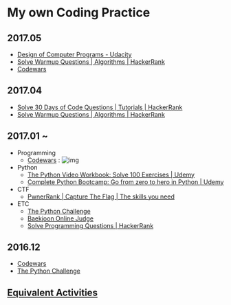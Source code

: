 # My own Coding Practice

## 2017.05

* [Design of Computer Programs - Udacity](https://classroom.udacity.com/courses/cs213)
* [Solve Warmup Questions | Algorithms | HackerRank](https://www.hackerrank.com/domains/algorithms/warmup)
* [Codewars](https://www.codewars.com/dashboard)


## 2017.04

* [Solve 30 Days of Code Questions | Tutorials | HackerRank](https://www.hackerrank.com/domains/tutorials/30-days-of-code)
* [Solve Warmup Questions | Algorithms | HackerRank](https://www.hackerrank.com/domains/algorithms/warmup)

## 2017.01 ~

* Programming
	* [Codewars](https://www.codewars.com/dashboard)   :  ![img](https://www.codewars.com/users/tkhwang/badges/large)
* Python
	* [The Python Video Workbook: Solve 100 Exercises | Udemy](https://www.udemy.com/python-video-workbook)
	* [Complete Python Bootcamp: Go from zero to hero in Python | Udemy](https://www.udemy.com/complete-python-bootcamp/learn)
* CTF
	* [PwnerRank | Capture The Flag | The skills you need](https://www.pwnerrank.com/)
* ETC
	* [The Python Challenge](http://www.pythonchallenge.com/)
	* [Baekjoon Online Judge](https://www.acmicpc.net/)
	* [Solve Programming Questions | HackerRank](https://www.hackerrank.com/domains?h_r=logo)

## 2016.12

* [Codewars](https://www.codewars.com/dashboard)
* [The Python Challenge](http://www.pythonchallenge.com/)

##  [Equivalent Activities](https://github.com/tkhwang/coding-practice/tree/master/equivalent)
